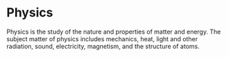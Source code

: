 # Physics

Physics is the study of the nature and properties of matter and energy. The subject matter of physics includes mechanics, heat, light and other radiation, sound, electricity, magnetism, and the structure of atoms.
